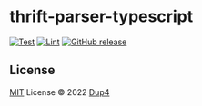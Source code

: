 # thrift-parser-typescript

[![Test][gh-ci-test-badge]][gh-ci-test]
[![Lint][gh-ci-lint-badge]][gh-ci-lint]
[![GitHub release][gh-release-badge]][gh-release]

## License

[MIT](./LICENSE) License © 2022 [Dup4][dup4]

[dup4]: https://github.com/Dup4
[gh-ci-test-badge]: https://github.com/Dup4/thrift-parser-typescript/actions/workflows/test.yml/badge.svg
[gh-ci-test]: https://github.com/Dup4/thrift-parser-typescript/actions/workflows/test.yml
[gh-ci-lint-badge]: https://github.com/Dup4/thrift-parser-typescript/actions/workflows/lint.yml/badge.svg
[gh-ci-lint]: https://github.com/Dup4/thrift-parser-typescript/actions/workflows/lint.yml
[gh-release-badge]: https://img.shields.io/github/release/Dup4/thrift-parser-typescript.svg
[gh-release]: https://GitHub.com/Dup4/thrift-parser-typescript/releases

